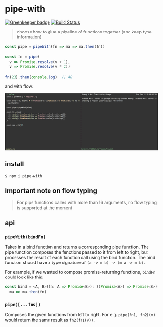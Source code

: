 # pipe-with

[![Greenkeeper badge](https://badges.greenkeeper.io/justinvdm/pipe-with.svg)](https://greenkeeper.io/)
[![Build Status](https://travis-ci.org/justinvdm/pipe-with.svg?branch=master)](https://travis-ci.org/justinvdm/pipe-with)


> choose how to glue a pipeline of functions together (and keep type information)

```js
const pipe = pipeWith(fn => ma => ma.then(fn))

const fn = pipe(
  v => Promise.resolve(v + 1),
  v => Promise.resolve(v * 2))

fn(23).then(console.log)  // 48
```

and with flow:

![example](example.gif)

## install

```
$ npm i pipe-with
```

## important note on flow typing

> For pipe functions called with more than 16 arguments, no flow typing is supported at the moment

## api

### `pipeWith(bindFn)`

Takes in a bind function and returns a corresponding pipe function. The pipe function composes the functions passed to it from left to right, but processes the result of each function call using the bind function. The bind function should have a type signature of `(a -> m b) -> (m a -> m b)`.

For example, if we wanted to compose promise-returning functions, `bindFn` could look like this:

```js
const bind = <A, B>(fn: A => Promise<B>): ((Promise<A>) => Promise<B>) =>
  ma => ma.then(fn)
```

### `pipe([...fns])`

Composes the given functions from left to right. For e.g. `pipe(fn1, fn2)(v)` would return the same result as `fn2(fn1(v))`.
